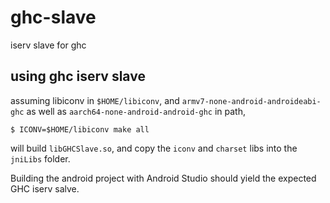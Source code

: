 # ghc-slave
iserv slave for ghc

## using ghc iserv slave
assuming libiconv in `$HOME/libiconv`, and `armv7-none-android-androideabi-ghc` as well as `aarch64-none-android-android-ghc` in path, 

```
$ ICONV=$HOME/libiconv make all
```

will build `libGHCSlave.so`, and copy the `iconv` and `charset` libs into the `jniLibs` folder.

Building the android project with Android Studio should yield the expected GHC iserv salve.
